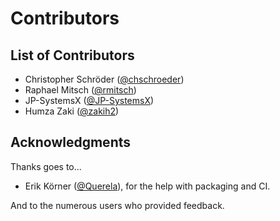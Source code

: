 # Contributors

## List of Contributors

- Christopher Schröder ([@chschroeder](https://github.com/chschroeder))
- Raphael Mitsch ([@rmitsch](https://github.com/rmitsch))
- JP-SystemsX ([@JP-SystemsX](https://github.com/JP-SystemsX))
- Humza Zaki ([@zakih2](https://github.com/zakih2))

## Acknowledgments

Thanks goes to...

- Erik Körner ([@Querela](https://github.com/querela)), for the help with packaging and CI.

And to the numerous users who provided feedback.
